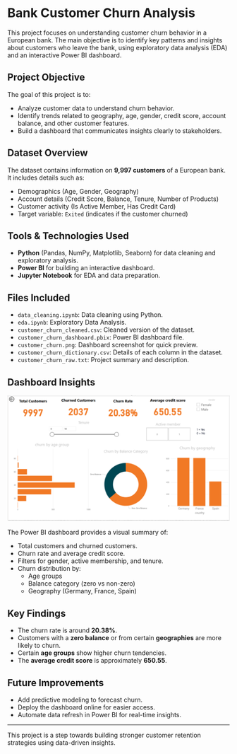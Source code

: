 # Bank Customer Churn Analysis

This project focuses on understanding customer churn behavior in a European bank. The main objective is to identify key patterns and insights about customers who leave the bank, using exploratory data analysis (EDA) and an interactive Power BI dashboard.

## Project Objective

The goal of this project is to:
- Analyze customer data to understand churn behavior.
- Identify trends related to geography, age, gender, credit score, account balance, and other customer features.
- Build a dashboard that communicates insights clearly to stakeholders.

## Dataset Overview

The dataset contains information on **9,997 customers** of a European bank. It includes details such as:
- Demographics (Age, Gender, Geography)
- Account details (Credit Score, Balance, Tenure, Number of Products)
- Customer activity (Is Active Member, Has Credit Card)
- Target variable: `Exited` (indicates if the customer churned)

## Tools & Technologies Used

- **Python** (Pandas, NumPy, Matplotlib, Seaborn) for data cleaning and exploratory analysis.
- **Power BI** for building an interactive dashboard.
- **Jupyter Notebook** for EDA and data preparation.

## Files Included

- `data_cleaning.ipynb`: Data cleaning using Python.
- `eda.ipynb`: Exploratory Data Analysis.
- `customer_churn_cleaned.csv`: Cleaned version of the dataset.
- `customer_churn_dashboard.pbix`: Power BI dashboard file.
- `customer_churn.png`: Dashboard screenshot for quick preview.
- `customer_churn_dictionary.csv`: Details of each column in the dataset.
- `customer_churn_raw.txt`: Project summary and description.

## Dashboard Insights

![Dashboard Preview](customer_churn.png)

The Power BI dashboard provides a visual summary of:
- Total customers and churned customers.
- Churn rate and average credit score.
- Filters for gender, active membership, and tenure.
- Churn distribution by:
  - Age groups
  - Balance category (zero vs non-zero)
  - Geography (Germany, France, Spain)

## Key Findings

- The churn rate is around **20.38%**.
- Customers with a **zero balance** or from certain **geographies** are more likely to churn.
- Certain **age groups** show higher churn tendencies.
- The **average credit score** is approximately **650.55**.

## Future Improvements

- Add predictive modeling to forecast churn.
- Deploy the dashboard online for easier access.
- Automate data refresh in Power BI for real-time insights.

---

This project is a step towards building stronger customer retention strategies using data-driven insights.

